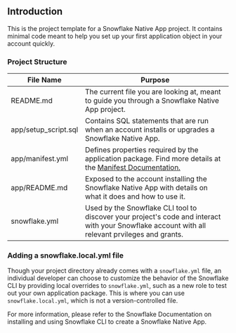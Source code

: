 ## Introduction

This is the project template for a Snowflake Native App project. It contains minimal code meant to help you set up your first application object in your account quickly.

### Project Structure
| File Name | Purpose |
| --------- | ------- |
| README.md | The current file you are looking at, meant to guide you through a Snowflake Native App project. |
| app/setup_script.sql | Contains SQL statements that are run when an account installs or upgrades a Snowflake Native App. |
| app/manifest.yml | Defines properties required by the application package. Find more details at the [Manifest Documentation.](https://docs.snowflake.com/en/developer-guide/native-apps/creating-manifest)
| app/README.md | Exposed to the account installing the Snowflake Native App with details on what it does and how to use it. |
| snowflake.yml | Used by the Snowflake CLI tool to discover your project's code and interact with your Snowflake account with all relevant prvileges and grants. |

### Adding a snowflake.local.yml file
Though your project directory already comes with a `snowflake.yml` file, an individual developer can choose to customize the behavior of the Snowflake CLI by providing local overrides to `snowflake.yml`, such as a new role to test out your own application package. This is where you can use `snowflake.local.yml`, which is not a version-controlled file.

For more information, please refer to the Snowflake Documentation on installing and using Snowflake CLI to create a Snowflake Native App. 